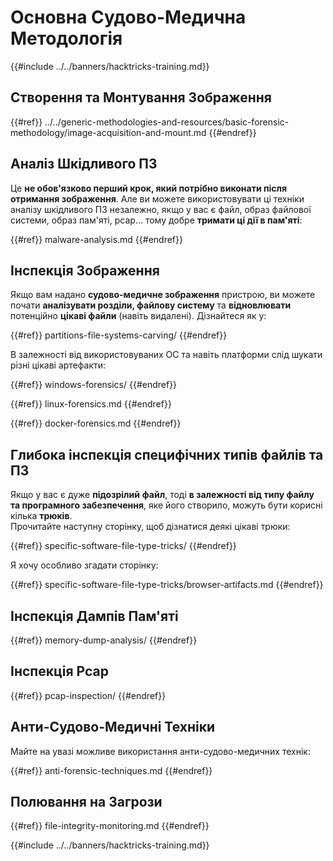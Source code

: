 # Основна Судово-Медична Методологія

{{#include ../../banners/hacktricks-training.md}}

## Створення та Монтування Зображення

{{#ref}}
../../generic-methodologies-and-resources/basic-forensic-methodology/image-acquisition-and-mount.md
{{#endref}}

## Аналіз Шкідливого ПЗ

Це **не обов'язково перший крок, який потрібно виконати після отримання зображення**. Але ви можете використовувати ці техніки аналізу шкідливого ПЗ незалежно, якщо у вас є файл, образ файлової системи, образ пам'яті, pcap... тому добре **тримати ці дії в пам'яті**:

{{#ref}}
malware-analysis.md
{{#endref}}

## Інспекція Зображення

Якщо вам надано **судово-медичне зображення** пристрою, ви можете почати **аналізувати розділи, файлову систему** та **відновлювати** потенційно **цікаві файли** (навіть видалені). Дізнайтеся як у:

{{#ref}}
partitions-file-systems-carving/
{{#endref}}

В залежності від використовуваних ОС та навіть платформи слід шукати різні цікаві артефакти:

{{#ref}}
windows-forensics/
{{#endref}}

{{#ref}}
linux-forensics.md
{{#endref}}

{{#ref}}
docker-forensics.md
{{#endref}}

## Глибока інспекція специфічних типів файлів та ПЗ

Якщо у вас є дуже **підозрілий** **файл**, тоді **в залежності від типу файлу та програмного забезпечення**, яке його створило, можуть бути корисні кілька **трюків**.\
Прочитайте наступну сторінку, щоб дізнатися деякі цікаві трюки:

{{#ref}}
specific-software-file-type-tricks/
{{#endref}}

Я хочу особливо згадати сторінку:

{{#ref}}
specific-software-file-type-tricks/browser-artifacts.md
{{#endref}}

## Інспекція Дампів Пам'яті

{{#ref}}
memory-dump-analysis/
{{#endref}}

## Інспекція Pcap

{{#ref}}
pcap-inspection/
{{#endref}}

## **Анти-Судово-Медичні Техніки**

Майте на увазі можливе використання анти-судово-медичних технік:

{{#ref}}
anti-forensic-techniques.md
{{#endref}}

## Полювання на Загрози

{{#ref}}
file-integrity-monitoring.md
{{#endref}}

{{#include ../../banners/hacktricks-training.md}}
